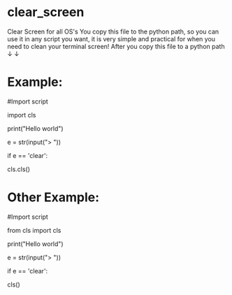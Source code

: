 # clear_screen
Clear Screen for all OS's
You copy this file to the python path, so you can use it in any script you want, it is very simple and practical for when you need to clean your terminal screen!
After you copy this file to a python path
↓
↓
# Example:
#Import script

import cls

print("Hello world")


e = str(input("> "))

if e == 'clear':

   cls.cls()

# Other Example: 

#Import script

from cls import cls

print("Hello world")

e = str(input("> "))

if e == 'clear':

   cls()


